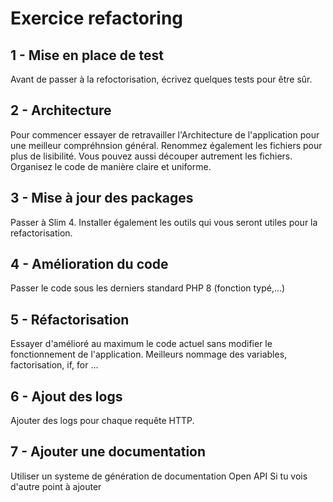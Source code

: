 # Exercice refactoring

## 1 - Mise en place de test

Avant de passer à la refoctorisation, écrivez quelques tests pour être sûr.

## 2 - Architecture

Pour commencer essayer de retravailler l'Architecture de l'application pour une meilleur compréhnsion général.
Renommez également les fichiers pour plus de lisibilité. Vous pouvez aussi découper autrement les fichiers.
Organisez le code de manière claire et uniforme.

## 3 - Mise à jour des packages

Passer à Slim 4. Installer également les outils qui vous seront utiles pour la refactorisation.

## 4 - Amélioration du code

Passer le code sous les derniers standard PHP 8 (fonction typé,...)

## 5 - Réfactorisation

Essayer d'amélioré au maximum le code actuel sans modifier le fonctionnement de l'application. Meilleurs nommage des
variables, factorisation, if, for ...

## 6 - Ajout des logs

Ajouter des logs pour chaque requête HTTP.

## 7 - Ajouter une documentation

Utiliser un systeme de génération de documentation Open API
Si tu vois d'autre point à ajouter
